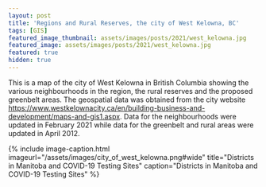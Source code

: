 ```yaml
---
layout: post
title: 'Regions and Rural Reserves, the city of West Kelowna, BC'
tags: [GIS]
featured_image_thumbnail: assets/images/posts/2021/west_kelowna.jpg
featured_image: assets/images/posts/2021/west_kelowna.jpg
featured: true
hidden: true
---
```


This is a map of the city of West Kelowna in British Columbia showing the various neighbourhoods in the region, the rural reserves and the proposed greenbelt areas. The geospatial data was obtained from the city website <a href="https://www.westkelownacity.ca/en/building-business-and-development/maps-and-gis1.aspx" rel="external nofollow">https://www.westkelownacity.ca/en/building-business-and-development/maps-and-gis1.aspx</a>. Data for the neighbourhoods were updated in February 2021 while data for the greenbelt and rural areas were updated in April 2012.

<!--more-->

{% include image-caption.html imageurl="/assets/images/city_of_west_kelowna.png#wide" title="Districts in Manitoba and COVID-19 Testing Sites" caption="Districts in Manitoba and COVID-19 Testing Sites" %}